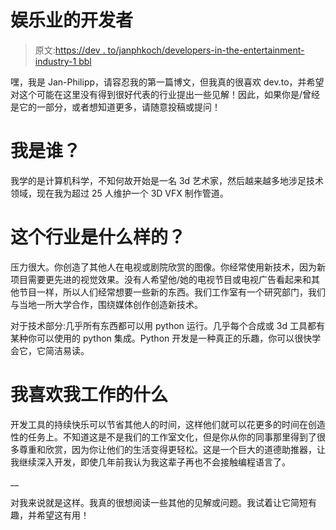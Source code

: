 # 娱乐业的开发者

> 原文:[https://dev . to/janphkoch/developers-in-the-entertainment-industry-1 bbl](https://dev.to/janphkoch/developers-within-the-entertainment-industry-1bbl)

嘿，我是 Jan-Philipp，请容忍我的第一篇博文，但我真的很喜欢 dev.to，并希望对这个可能在这里没有得到很好代表的行业提出一些见解！因此，如果你是/曾经是它的一部分，或者想知道更多，请随意投稿或提问！

# [](#who-am-i)我是谁？

我学的是计算机科学，不知何故开始是一名 3d 艺术家，然后越来越多地涉足技术领域，现在我为超过 25 人维护一个 3D VFX 制作管道。

# [](#whats-the-industry-like)这个行业是什么样的？

压力很大。你创造了其他人在电视或剧院欣赏的图像。你经常使用新技术，因为新项目需要更先进的视觉效果。没有人希望他/她的电视节目或电视广告看起来和其他节目一样，所以人们经常想要一些新的东西。我们工作室有一个研究部门，我们与当地一所大学合作，围绕媒体创作创造新技术。

对于技术部分:几乎所有东西都可以用 python 运行。几乎每个合成或 3d 工具都有某种你可以使用的 python 集成。Python 开发是一种真正的乐趣，你可以很快学会它，它简洁易读。

# 我喜欢我工作的什么

开发工具的持续快乐可以节省其他人的时间，这样他们就可以花更多的时间在创造性的任务上。不知道这是不是我们的工作室文化，但是你从你的同事那里得到了很多尊重和欣赏，因为你让他们的生活变得更轻松。这是一个巨大的道德助推器，让我继续深入开发，即使几年前我认为我这辈子再也不会接触编程语言了。

__

对我来说就是这样。我真的很想阅读一些其他的见解或问题。我试着让它简短有趣，并希望这有用！